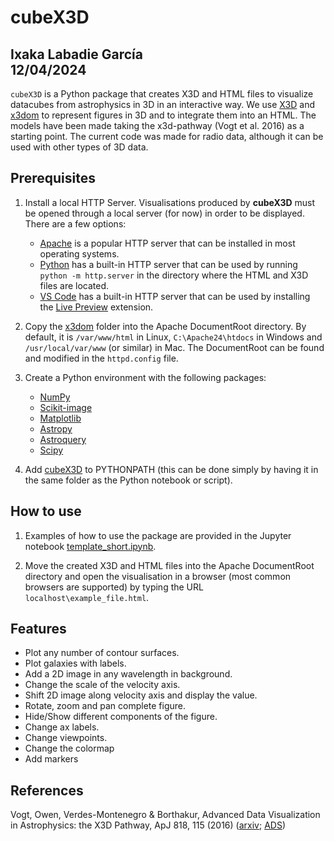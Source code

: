 # cubeX3D
Ixaka Labadie García<br/>
12/04/2024
---
`cubeX3D` is a Python package that creates X3D and HTML files to visualize datacubes from astrophysics in 3D in an interactive way. We use [X3D](https://www.web3d.org/x3d/what-x3d) and [x3dom](https://www.web3d.org/x3d/what-x3d) to represent figures in 3D and to integrate them into an HTML. The models have been made taking the x3d-pathway (Vogt et al. 2016) as a starting point. The current code was made for radio data, although it can be used with other types of 3D data.

## Prerequisites

1. Install a local HTTP Server. Visualisations produced by **cubeX3D** must be opened through a local server (for now) in order to be displayed. There are a few options:
    - [Apache](https://httpd.apache.org/) is a popular HTTP server that can be installed in most operating systems.
    - [Python](https://www.python.org/) has a built-in HTTP server that can be used by running `python -m http.server` in the directory where the HTML and X3D files are located.
    - [VS Code](https://code.visualstudio.com/) has a built-in HTTP server that can be used by installing the [Live Preview](https://marketplace.visualstudio.com/items?itemName=ms-vscode.live-server) extension.

2. Copy the [x3dom](https://github.com/ixakalabadie/cube_x3d/tree/master/x3dom) folder into the Apache DocumentRoot directory. By default, it is `/var/www/html` in Linux, `C:\Apache24\htdocs` in Windows and `/usr/local/var/www` (or similar) in Mac. The DocumentRoot can be found and modified in the `httpd.config` file.

3. Create a Python environment with the following packages:
    - [NumPy](https://numpy.org/)
    - [Scikit-image](https://scikit-image.org/)
    - [Matplotlib](https://matplotlib.org/)
    - [Astropy](https://www.astropy.org/)
    - [Astroquery](https://github.com/astropy/astroquery)
    - [Scipy](https://scipy.org/)

4. Add [cubeX3D](https://github.com/ixakalabadie/cube_x3d/tree/master/cubeX3D) to PYTHONPATH (this can be done simply by having it in the same folder as the Python notebook or script).

## How to use

1. Examples of how to use the package are provided in the Jupyter notebook [template_short.ipynb](https://github.com/ixakalabadie/cube_x3d/blob/master/notebooks/template_short.ipynb).

2. Move the created X3D and HTML files into the Apache DocumentRoot directory and open the visualisation in a browser (most common browsers are supported) by typing the URL `localhost\example_file.html`.

## Features
- Plot any number of contour surfaces.
- Plot galaxies with labels.
- Add a 2D image in any wavelength in background.
- Change the scale of the velocity axis.
- Shift 2D image along velocity axis and display the value.
- Rotate, zoom and pan complete figure.
- Hide/Show different components of the figure.
- Change ax labels.
- Change viewpoints.
- Change the colormap
- Add markers

## References
Vogt, Owen, Verdes-Montenegro & Borthakur, Advanced Data Visualization in Astrophysics: the X3D Pathway, ApJ 818, 115 (2016) ([arxiv](http://arxiv.org/abs/1510.02796); [ADS](http://adsabs.harvard.edu/abs/2015arXiv151002796V))
